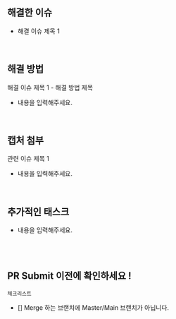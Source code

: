 ## 해결한 이슈

- 해결 이슈 제목 1

<br />

## 해결 방법

해결 이슈 제목 1 - 해결 방법 제목

- 내용을 입력해주세요.

<br />

## 캡처 첨부

관련 이슈 제목 1

- 내용을 입력해주세요.

<br />

## 추가적인 태스크

- 내용을 입력해주세요.

<br />
<br />

## PR Submit 이전에 확인하세요 !

`체크리스트`

- [] Merge 하는 브랜치에 Master/Main 브랜치가 아닙니다.